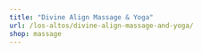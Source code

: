 ```yaml
---
title: "Divine Align Massage & Yoga"
url: /los-altos/divine-align-massage-and-yoga/
shop: massage
---
```

